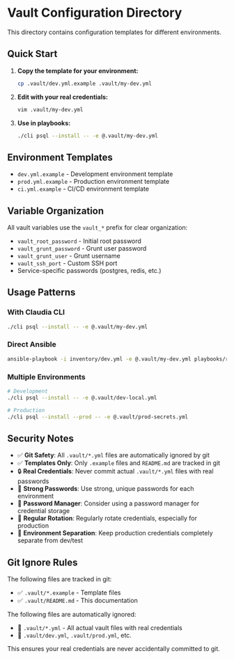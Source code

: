# Vault Configuration Directory

This directory contains configuration templates for different environments.

## Quick Start

1. **Copy the template for your environment:**
   ```bash
   cp .vault/dev.yml.example .vault/my-dev.yml
   ```

2. **Edit with your real credentials:**
   ```bash
   vim .vault/my-dev.yml
   ```

3. **Use in playbooks:**
   ```bash
   ./cli psql --install -- -e @.vault/my-dev.yml
   ```

## Environment Templates

- `dev.yml.example` - Development environment template
- `prod.yml.example` - Production environment template  
- `ci.yml.example` - CI/CD environment template

## Variable Organization

All vault variables use the `vault_*` prefix for clear organization:

- `vault_root_password` - Initial root password
- `vault_grunt_password` - Grunt user password
- `vault_grunt_user` - Grunt username
- `vault_ssh_port` - Custom SSH port
- Service-specific passwords (postgres, redis, etc.)

## Usage Patterns

### With Claudia CLI
```bash
./cli psql --install -- -e @.vault/my-dev.yml
```

### Direct Ansible
```bash
ansible-playbook -i inventory/dev.yml -e @.vault/my-dev.yml playbooks/recipes/db/psql.yml
```

### Multiple Environments
```bash
# Development
./cli psql --install -- -e @.vault/dev-local.yml

# Production  
./cli psql --install --prod -- -e @.vault/prod-secrets.yml
```

## Security Notes

- ✅ **Git Safety**: All `.vault/*.yml` files are automatically ignored by git
- ✅ **Templates Only**: Only `.example` files and `README.md` are tracked in git
- 🔒 **Real Credentials**: Never commit actual `.vault/*.yml` files with real passwords
- 🔑 **Strong Passwords**: Use strong, unique passwords for each environment
- 💼 **Password Manager**: Consider using a password manager for credential storage
- 🔄 **Regular Rotation**: Regularly rotate credentials, especially for production
- 🏢 **Environment Separation**: Keep production credentials completely separate from dev/test

## Git Ignore Rules

The following files are tracked in git:
- ✅ `.vault/*.example` - Template files
- ✅ `.vault/README.md` - This documentation

The following files are automatically ignored:
- 🚫 `.vault/*.yml` - All actual vault files with real credentials
- 🚫 `.vault/dev.yml`, `.vault/prod.yml`, etc.

This ensures your real credentials are never accidentally committed to git.